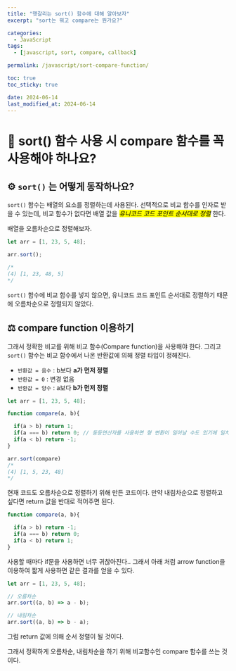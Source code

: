 ```yaml
---
title: "헷갈리는 sort() 함수에 대해 알아보자"
excerpt: "sort는 뭐고 compare는 뭔가요?"

categories:
  - JavaScript
tags:
  - [javascript, sort, compare, callback]

permalink: /javascript/sort-compare-function/

toc: true
toc_sticky: true

date: 2024-06-14
last_modified_at: 2024-06-14
---
```


# 🤔 sort() 함수 사용 시 compare 함수를 꼭 사용해야 하나요?

## ⚙️ `sort()` 는 어떻게 동작하나요?

`sort()` 함수는 배열의 요소를 정렬하는데 사용된다. 선택적으로 비교 함수를 인자로 받을 수 있는데, 비교 함수가 없다면 배열 값을 <mark>_유니코드 코드 포인트 순서대로 정렬_</mark> 한다.

배열을 오름차순으로 정렬해보자.
```jsx
let arr = [1, 23, 5, 48];

arr.sort();

/*
(4) [1, 23, 48, 5]
*/
```
`sort()` 함수에 비교 함수를 넣지 않으면, 유니코드 코드 포인트 순서대로 정렬하기 때문에 오름차순으로 정렬되지 않았다.

## ⚖️ compare function 이용하기
그래서 정확한 비교를 위해 비교 함수(Compare function)을 사용해야 한다.
그리고 `sort()` 함수는 비교 함수에서 나온 반환값에 의해 정렬 타입이 정해진다.
- `반환값 = 음수` : b보다 **a가 먼저 정렬**
- `반환값 = 0` : 변경 없음
- `반환값 = 양수` : a보다 **b가 먼저 정렬**

```jsx
let arr = [1, 23, 5, 48];

function compare(a, b){

  if(a > b) return 1;
  if(a === b) return 0; // 동등연산자를 사용하면 형 변환이 일어날 수도 있기에 일치연산자로 사용함. 숫자만 있다면 동등연산자 사용 가능.
  if(a < b) return -1;
}

arr.sort(compare)
/*
(4) [1, 5, 23, 48]
*/
```
현재 코드도 오름차순으로 정렬하기 위해 만든 코드이다. 만약 내림차순으로 정렬하고 싶다면 return 값을 반대로 적어주면 된다.

```jsx
function compare(a, b){

  if(a > b) return -1;
  if(a === b) return 0;
  if(a < b) return 1;
}
```
사용할 때마다 if문을 사용하면 너무 귀찮아진다.. 그래서 아래 처럼 arrow function을 이용하여 짧게 사용하면 같은 결과를 얻을 수 있다.

```jsx
let arr = [1, 23, 5, 48];

// 오름차순
arr.sort((a, b) => a - b);

// 내림차순
arr.sort((a, b) => b - a);
```
그럼 return 값에 의해 순서 정렬이 될 것이다.

그래서 정확하게 오름차순, 내림차순을 하기 위해 비교함수인 compare 함수를 쓰는 것이다.
